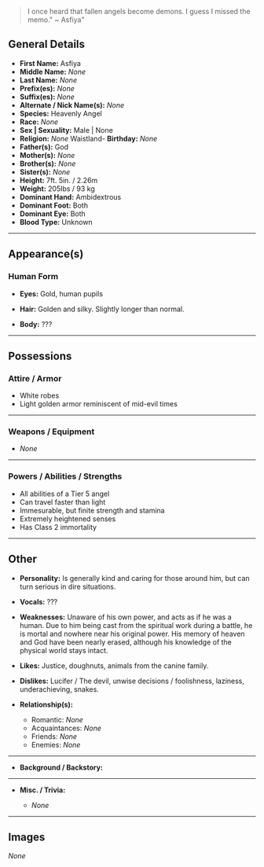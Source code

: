 > I once heard that fallen angels become demons. I guess I missed the memo." ~ Asfiya"

## General Details

- **First Name:** Asfiya
- **Middle Name:** *None*
- **Last Name:** *None*
- **Prefix(es):** *None*
- **Suffix(es):** *None*
- **Alternate / Nick Name(s):** *None*
- **Species:** Heavenly Angel
- **Race:** *None*
- **Sex | Sexuality:** Male | None
- **Religion:** *None*
Waistland- **Birthday:** *None*
- **Father(s):** God
- **Mother(s):** *None*
- **Brother(s):** *None*
- **Sister(s):** *None*
- **Height:** 7ft. 5in. / 2.26m
- **Weight:** 205lbs / 93 kg
- **Dominant Hand:** Ambidextrous
- **Dominant Foot:** Both
- **Dominant Eye:** Both
- **Blood Type:** Unknown

* * *

## Appearance(s)

### Human Form

- **Eyes:** Gold, human pupils
    
- **Hair:** Golden and silky. Slightly longer than normal.
    
- **Body:** ???
    

* * *

## Possessions

### Attire / Armor

- White robes
- Light golden armor reminiscent of mid-evil times

* * *

### Weapons / Equipment

- *None*

* * *

### Powers / Abilities / Strengths

- All abilities of a Tier 5 angel
- Can travel faster than light
- Immesurable, but finite strength and stamina
- Extremely heightened senses
- Has Class 2 immortality

* * *

## Other

- **Personality:** Is generally kind and caring for those around him, but can turn serious in dire situations.
    
- **Vocals:** ???
    
- **Weaknesses:** Unaware of his own power, and acts as if he was a human. Due to him being cast from the spiritual work during a battle, he is mortal and nowhere near his original power. His memory of heaven and God have been nearly erased, although his knowledge of the physical world stays intact.
    
- **Likes:** Justice, doughnuts, animals from the canine family.
    
- **Dislikes:** Lucifer / The devil, unwise decisions / foolishness, laziness, underachieving, snakes.
    
- **Relationship(s):**
    
    - Romantic: *None*
    - Acquaintances: *None*
    - Friends: *None*
    - Enemies: *None*
***
- **Background / Backstory:**
***
- **Misc. / Trivia:**
    
    - *None*

* * *

## Images

*None*